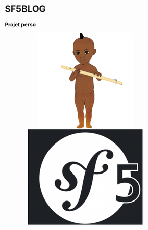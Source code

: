 # SF5BLOG

### Projet perso
<p align="center">
  <img src = "public/img/kirokou.png"  width="300" height="300"  title = "" alt = "kirokou">
<img src = "public/img/sf5.png"   height="300" title = "" alt = "sf5">
</p>

